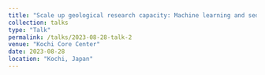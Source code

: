 ```yaml
---
title: "Scale up geological research capacity: Machine learning and sediment core scanning techniques"
collection: talks
type: "Talk"
permalink: /talks/2023-08-28-talk-2
venue: "Kochi Core Center"
date: 2023-08-28
location: "Kochi, Japan"
---
```

